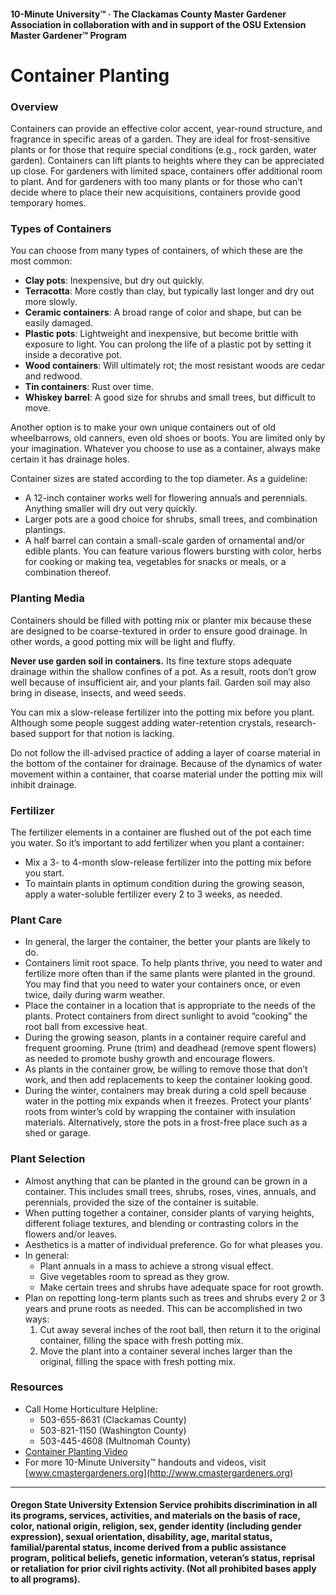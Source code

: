 #### 10-Minute University™ · The Clackamas County Master Gardener Association in collaboration with and in support of the OSU Extension Master Gardener™ Program

# Container Planting

### Overview

Containers can provide an effective color accent, year-round structure, and fragrance in specific areas of a garden. They are ideal for frost-sensitive plants or for those that require special conditions (e.g., rock garden, water garden). Containers can lift plants to heights where they can be appreciated up close. For gardeners with limited space, containers offer additional room to plant. And for gardeners with too many plants or for those who can’t decide where to place their new acquisitions, containers provide good temporary homes.

### Types of Containers

You can choose from many types of containers, of which these are the most common:

- **Clay pots**: Inexpensive, but dry out quickly.
- **Terracotta**: More costly than clay, but typically last longer and dry out more slowly.
- **Ceramic containers**: A broad range of color and shape, but can be easily damaged.
- **Plastic pots**: Lightweight and inexpensive, but become brittle with exposure to light. You can prolong the life of a plastic pot by setting it inside a decorative pot.
- **Wood containers**: Will ultimately rot; the most resistant woods are cedar and redwood.
- **Tin containers**: Rust over time.
- **Whiskey barrel**: A good size for shrubs and small trees, but difficult to move.

Another option is to make your own unique containers out of old wheelbarrows, old canners, even old shoes or boots. You are limited only by your imagination. Whatever you choose to use as a container, always make certain it has drainage holes.

Container sizes are stated according to the top diameter. As a guideline:

- A 12-inch container works well for flowering annuals and perennials. Anything smaller will dry out very quickly.
- Larger pots are a good choice for shrubs, small trees, and combination plantings.
- A half barrel can contain a small-scale garden of ornamental and/or edible plants. You can feature various flowers bursting with color, herbs for cooking or making tea, vegetables for snacks or meals, or a combination thereof.

### Planting Media

Containers should be filled with potting mix or planter mix because these are designed to be coarse-textured in order to ensure good drainage. In other words, a good potting mix will be light and fluffy.

**Never use garden soil in containers.** Its fine texture stops adequate drainage within the shallow confines of a pot. As a result, roots don’t grow well because of insufficient air, and your plants fail. Garden soil may also bring in disease, insects, and weed seeds.

You can mix a slow-release fertilizer into the potting mix before you plant. Although some people suggest adding water-retention crystals, research-based support for that notion is lacking.

Do not follow the ill-advised practice of adding a layer of coarse material in the bottom of the container for drainage. Because of the dynamics of water movement within a container, that coarse material under the potting mix will inhibit drainage.

### Fertilizer

The fertilizer elements in a container are flushed out of the pot each time you water. So it’s important to add fertilizer when you plant a container:

- Mix a 3- to 4-month slow-release fertilizer into the potting mix before you start.
- To maintain plants in optimum condition during the growing season, apply a water-soluble fertilizer every 2 to 3 weeks, as needed.

### Plant Care

- In general, the larger the container, the better your plants are likely to do.
- Containers limit root space. To help plants thrive, you need to water and fertilize more often than if the same plants were planted in the ground. You may find that you need to water your containers once, or even twice, daily during warm weather.
- Place the container in a location that is appropriate to the needs of the plants. Protect containers from direct sunlight to avoid “cooking” the root ball from excessive heat.
- During the growing season, plants in a container require careful and frequent grooming. Prune (trim) and deadhead (remove spent flowers) as needed to promote bushy growth and encourage flowers.
- As plants in the container grow, be willing to remove those that don’t work, and then add replacements to keep the container looking good.
- During the winter, containers may break during a cold spell because water in the potting mix expands when it freezes. Protect your plants’ roots from winter’s cold by wrapping the container with insulation materials. Alternatively, store the pots in a frost-free place such as a shed or garage.

### Plant Selection

- Almost anything that can be planted in the ground can be grown in a container. This includes small trees, shrubs, roses, vines, annuals, and perennials, provided the size of the container is suitable.
- When putting together a container, consider plants of varying heights, different foliage textures, and blending or contrasting colors in the flowers and/or leaves.
- Aesthetics is a matter of individual preference. Go for what pleases you.
- In general:
  - Plant annuals in a mass to achieve a strong visual effect.
  - Give vegetables room to spread as they grow.
  - Make certain trees and shrubs have adequate space for root growth.
- Plan on repotting long-term plants such as trees and shrubs every 2 or 3 years and prune roots as needed. This can be accomplished in two ways:
  1. Cut away several inches of the root ball, then return it to the original container, filling the space with fresh potting mix.
  2. Move the plant into a container several inches larger than the original, filling the space with fresh potting mix.

### Resources

- Call Home Horticulture Helpline:
  - 503-655-8631 (Clackamas County)
  - 503-821-1150 (Washington County)
  - 503-445-4608 (Multnomah County)
- [Container Planting Video](https://www.youtube.com/watch?v=wHnYV-kgJ0c)
- For more 10-Minute University™ handouts and videos, visit [www.cmastergardeners.org](http://www.cmastergardeners.org)

---

#### Oregon State University Extension Service prohibits discrimination in all its programs, services, activities, and materials on the basis of race, color, national origin, religion, sex, gender identity (including gender expression), sexual orientation, disability, age, marital status, familial/parental status, income derived from a public assistance program, political beliefs, genetic information, veteran’s status, reprisal or retaliation for prior civil rights activity. (Not all prohibited bases apply to all programs).